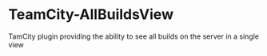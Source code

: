 TeamCity-AllBuildsView
======================

TamCity plugin providing the ability to see all builds on the server in a single view 
